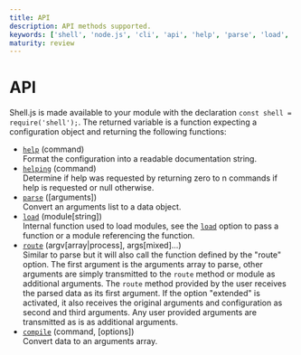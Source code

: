 ```yaml
---
title: API
description: API methods supported.
keywords: ['shell', 'node.js', 'cli', 'api', 'help', 'parse', 'load', 'route', 'compile']
maturity: review
---
```


# API 

Shell.js is made available to your module with the declaration
`const shell = require('shell');`. The returned variable is a function
expecting a configuration object and returning the following functions:

* [`help`](./help/) (command)   
  Format the configuration into a readable documentation string.
* [`helping`](./helping/) (command)   
  Determine if help was requested by returning zero to n commands if help is requested or null otherwise.
* [`parse`](./parse/) ([arguments])   
  Convert an arguments list to a data object.
* [`load`](./load/) (module[string])   
  Internal function used to load modules, see the [`load`](/config/load/) option to pass a function or a module referencing the function.
* [`route`](./route/) (argv[array|process], args[mixed]...)   
  Similar to parse but it will also call the function defined by the "route"
  option. The first argument is the arguments array to parse, other arguments
  are simply transmitted to the `route` method or module as additional arguments.
  The `route` method provided by the user receives the parsed data as its
  first argument. If the option "extended" is activated, it also receives the
  original arguments and configuration as second and third arguments. Any user
  provided arguments are transmitted as is as additional arguments.
* [`compile`](./compile/) (command, [options])   
  Convert data to an arguments array.
